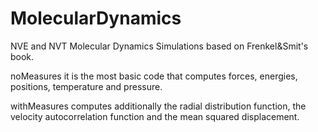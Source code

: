 # MolecularDynamics
NVE and NVT Molecular Dynamics Simulations based on Frenkel&amp;Smit's book.

noMeasures it is the most basic code that computes forces, energies, positions, temperature and pressure.

withMeasures computes additionally the radial distribution function, the velocity autocorrelation function and the mean squared displacement.

